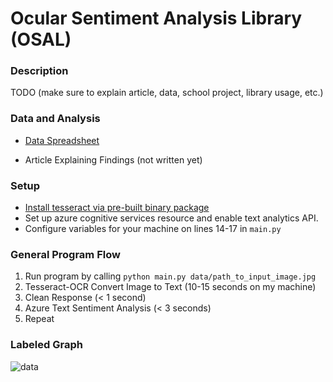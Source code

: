 # Ocular Sentiment Analysis Library (OSAL)

### Description
TODO (make sure to explain article, data, school project, library usage, etc.)

### Data and Analysis
* [Data Spreadsheet](https://docs.google.com/spreadsheets/d/1l6W0ZAt07hTXK2RLXPNIIMlB-2qxUbGGUxFAmiurOZo/edit?usp=sharing)

* Article Explaining Findings (not written yet)

### Setup
* [Install tesseract via pre-built binary package](https://tesseract-ocr.github.io/tessdoc/Home.html)
* Set up azure cognitive services resource and enable text analytics API.
* Configure variables for your machine on lines 14-17 in `main.py`

### General Program Flow
1. Run program by calling `python main.py data/path_to_input_image.jpg`
2. Tesseract-OCR Convert Image to Text (10-15 seconds on my machine)
3. Clean Response (< 1 second)
4. Azure Text Sentiment Analysis (< 3 seconds)
5. Repeat

### Labeled Graph
![data](https://cdn.discordapp.com/attachments/819467035578859541/819685526650486804/events-graph.jpg)
